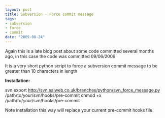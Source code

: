 ```yaml
--- 
layout: post
title: Subversion - Force commit message
tags: 
- subversion
- force
- commit
date: "2009-08-24"
---
```

Again this is a late blog post about some code committed several months ago, in this case the code was committed 09/06/2009 

It is a very short python script to force a subversion commit message to be greater than 10 characters in length

<strong>Installation:</strong>

svn export <a href="http://svn.saiweb.co.uk/branches/python/svn_force_message.py">http://svn.saiweb.co.uk/branches/python/svn_force_message.py</a> /path/to/your/svn/hooks/pre-commit
chmod +x /path/to/your/svn/hooks/pre-commit

Note installation this way will replace your current pre-commit hooks file.



